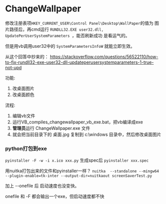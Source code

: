 # ChangeWallpaper

修改注册表项`HKEY_CURRENT_USER\Control Panel\Desktop\WallPaper`的值为 图片路径后，再cmd运行 `RUNDLL32.EXE user32.dll, UpdatePerUserSystemParameters `，能否刷新成功 是看运气的。

但是用vb调用user32中的 `SystemParametersInfoW` 就能立即生效。 


从这个回答中抄来的：
https://stackoverflow.com/questions/56522110/how-to-fix-rundll32-exe-user32-dll-updateperusersystemparameters-1-true-not-upd

功能:
1. 改桌面图片
2. 改桌面颜色


流程:
1. 编辑vb文件
2. 运行VB_compiles_changewallpaper_vb_exe.bat，把vb编译成exe
3. **管理员**运行 ChangeWallpaper.exe 文件
4. 就会把当前目录下的 桌面.jpg 复制到 c:\windows 目录中，然后修改桌面图片

### python打包到exe
`pyinstaller -F -w -i x.ico xxx.py`
生成spec后
`pyinstaller xxx.spec`

用nuitka打包出来的文件和pyinstaller一样？ `nuitka  --standalone --mingw64 --plugin-enable=tk-inter --output-dir=nuitkaout screenSaverTest.py`

加上 --onefile 后 启动速度也没变快。

onefile 和 -F 都会输出一个exe，但启动速度都不快